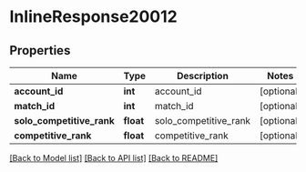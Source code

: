# InlineResponse20012

## Properties
Name | Type | Description | Notes
------------ | ------------- | ------------- | -------------
**account_id** | **int** | account_id | [optional] 
**match_id** | **int** | match_id | [optional] 
**solo_competitive_rank** | **float** | solo_competitive_rank | [optional] 
**competitive_rank** | **float** | competitive_rank | [optional] 

[[Back to Model list]](../README.md#documentation-for-models) [[Back to API list]](../README.md#documentation-for-api-endpoints) [[Back to README]](../README.md)


